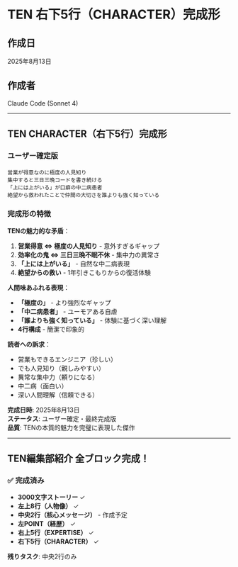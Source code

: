 # TEN 右下5行（CHARACTER）完成形

## 作成日
2025年8月13日

## 作成者
Claude Code (Sonnet 4)

---

## TEN CHARACTER（右下5行）完成形

### ユーザー確定版

```
営業が得意なのに極度の人見知り
集中すると三日三晩コードを書き続ける
「上には上がいる」が口癖の中二病患者
絶望から救われたことで仲間の大切さを誰よりも強く知っている
```

### 完成形の特徴

**TENの魅力的な矛盾**：
1. **営業得意 ⇔ 極度の人見知り** - 意外すぎるギャップ
2. **効率化の鬼 ⇔ 三日三晩不眠不休** - 集中力の異常さ
3. **「上には上がいる」** - 自然な中二病表現
4. **絶望からの救い** - 1年引きこもりからの復活体験

**人間味あふれる表現**：
- **「極度の」** - より強烈なギャップ
- **「中二病患者」** - ユーモアある自虐
- **「誰よりも強く知っている」** - 体験に基づく深い理解
- **4行構成** - 簡潔で印象的

**読者への訴求**：
- 営業もできるエンジニア（珍しい）
- でも人見知り（親しみやすい）
- 異常な集中力（頼りになる）
- 中二病（面白い）
- 深い人間理解（信頼できる）

**完成日時**: 2025年8月13日  
**ステータス**: ユーザー確定・最終完成版  
**品質**: TENの本質的魅力を完璧に表現した傑作

---

## TEN編集部紹介 全ブロック完成！

### ✅ 完成済み
- **3000文字ストーリー** ✓
- **左上8行（人物像）** ✓
- **中央2行（核心メッセージ）** - 作成予定
- **左POINT（経歴）** ✓
- **右上5行（EXPERTISE）** ✓
- **右下5行（CHARACTER）** ✓

**残りタスク**: 中央2行のみ
